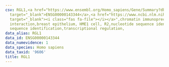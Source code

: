 ```yaml
---
csv: RGL1,<a href="https://www.ensembl.org/Homo_sapiens/Gene/Summary?db=core;g=ENSG00000143344"
  target="_blank">ENSG00000143344</a>,<a href="https://www.ncbi.nlm.nih.gov/pubmed/22863008"
  target="_blank"><i class="fas fa-file"></i></a>",chromatin immunoprecipitation assay,direct
  interaction,breast epithelium, HME1 cell, R2,nucleotide sequence identification,nucleotide
  sequence identification,transcriptional regulation,
data_alias: RGL1
data_id: ENSG00000143344
data_numevidence: 1
data_species: Homo sapiens
data_taxid: '9606'
title: RGL1
---
```

